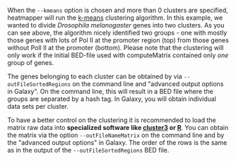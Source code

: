 
When the `--kmeans` option is chosen and more than 0 clusters are specified, heatmapper will run the [k-means][] clustering algorithm. In this example, we wanted to divide _Drosophila melanogaster_ genes into two clusters. As you can see above, the algorithm nicely identified two groups - one with mostly those genes with lots of Pol II at the promoter region (top) from those genes without Poll II at the promoter (bottom).
Please note that the clustering will only work if the initial BED-file used with computeMatrix contained only _one_ group of genes.

The genes belonging to each cluster can be obtained by via `--outFileSortedRegions` on the command line and "advanced output options in Galaxy". On the command line, this will result in a BED file where the groups are separated by a hash tag. In Galaxy, you will obtain individual data sets per cluster.

To have a better control on the clustering it is recommended to load the matrix raw data into __specialized software like [cluster3] or [R]__. You can obtain the matrix via the option `--outFileNameMatrix` on the command line and by the "advanced output options" in Galaxy. The order of the rows is the same as in the output of the `--outFileSortedRegions` BED file.

[Benjamini and Speed]: http://nar.oxfordjournals.org/content/40/10/e72 "Nucleic Acids Research (2012)"
[Diaz et al.]: http://www.degruyter.com/view/j/sagmb.2012.11.issue-3/1544-6115.1750/1544-6115.1750.xml "Stat. Appl. Gen. Mol. Biol. (2012)"
[k-means]: http://en.wikipedia.org/wiki/K-means_clustering
[cluster3]: http://bonsai.hgc.jp/~mdehoon/software/cluster/
[R]: http://www.r-project.org/
[IGV]: http://www.broadinstitute.org/igv/ "Integrative Genome Browser developed by the Broad Institute"
[bowtie2]: http://bowtie-bio.sourceforge.net/bowtie2/manual.shtml